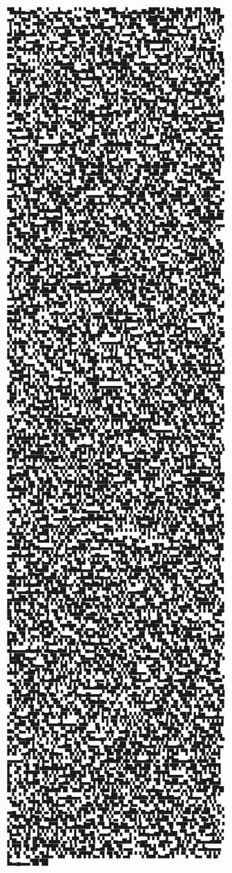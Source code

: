 ▜▙▟▄▃▅▞▚▝▃▃▙▃▅▝▝▝▅▟▆▝▇▜▙▃▞▃▅▃▆▟█▜▟▝▇▟▇▝▉▟▜▝▉▟▇▃▞▝▅▟▝▜▃▜▄▜▅▝▅▞▆▝▆▝▞▃▄▝▜▝▛▜▅▜▝▟▇▛▇▟▟▜▝▟▜▝▐▝▞▟▐▛▐▝▜▝▅▝▜▜▚▞▃▃▙▞▙▃▅▞▆▟█▃▄▞▜▞▟▛▇▃▝▜▛▃▟▟▄▝▟▃▄▟▜▝▝▝▄▟▐▟▇▃▟▞▙▞▝▞▄▟█▃▜▟▇▝▄▞▆▞▚▞▃▃▆▝▚▃▝▜▛▜▄▃▙▃▛▃▝▞▅▝▞▞▆▜▛▝▃▃▅▝▝▃▃▝▜▃▃▝▊▃▜▞▟▝▛▞▄▃▞▝▆▜▅▟▟▟▇▞▃▝▞▝▊▝▆▜▅▝▅▞▆▟▃▟▜▛▐▟▃▟▛▝▅▞▛▃▆▝▉▟▊▃▅▝▜▝▉▝▊▃▃▟▐▝▟▞▞▟▊▟▅▃▆▝▆▞▃▝▝▝▜▝▞▝▄▝▅▞▟▟▐▝▜▝▊▞▜▝▊▟▆▛▐▃▞▝▅▃▅▛▐▞▃▃▞▟▐▝█▝█▃▃▜▄▞▝▝▞▟▞▟▆▃▟▞▝▃▜▞▄▟▆▜▅▟█▞▚▃▅▃▃▞▙▟▚▞▄▞▛▃▚▝▆▜▚▜▚▟▆▟▟▟▝▝▅▞▄▞▜▜▙▃▅▟█▝▚▝▛▜▟▜▜▃▝▟█▃▛▃▄▜▝▞▝▛▇▞▙▝▞▝▆▞▝▃▛▞▄▞▟▝▞▟▚▜▃▜▙▃▙▟▅▞▚▟▐▟▛▞▙▟▄▝▛▟▞▟▃▃▝▟▃▞▅▝▛▟█▝▜▃▛▝▉▝▄▟█▞▞▛▇▝▜▞▄▃▞▞▙▝▚▞▝▞▛▟▞▟▇▜▃▞▝▟▊▞▛▝▆▜▛▜▛▃▝▟▇▟▝▟▃▞▟▝▃▟▊▟▊▞▚▝▅▞▄▜▟▃▟▝▇▃▅▝▃▜▜▝▊▃▞▜▛▜▅▟▉▟▊▝▞▟▉▟▐▟▛▛▐▜▅▞▙▜▞▝▅▟▆▝▝▝▉▞▟▝▇▞▅▜▅▃▃▛▇▟▄▟▝▟▃▞▚▝▇▛▐▟▞▝▛▝▛▝▃▜▞▟█▃▅▃▜▞▟▝▝▃▆▟▛▝▐▝▃▜▟▝▉▟▚▃▞▝▊▞▝▃▙▟▞▝▛▞▅▜▅▞▆▝▚▝█▃▜▃▝▃▜▜▜▟█▃▙▟▆▜▙▜▛▝▚▞▟▜▝▞▙▟█▃▆▃▚▃▆▟▟▟▊▃▞▜▜▃▝▟▄▃▚▟▞▞▆▟▄▜▞▜▃▞▛▟▝▃▝▃▟▞▟▝▛▜▚▃▞▜▝▟▄▜▚▞▅▃▄▜▄▃▆▞▅▞▟▞▜▟█▝▃▝▜▟▛▝▐▃▜▟▚▃▚▞▜▟▝▟▐▝▆▝▆▜▄▞▄▟▆▞▄▟█▃▅▝▅▃▄▟▊▟▃▝▆▝▐▞▜▞▄▝▄▟▅▝▉▜▜▝▐▝▞▞▄▟▆▝▐▜▟▟▇▝▃▝▃▞▜▃▆▃▜▝▃▃▞▝▊▃▃▃▃▟▇▃▆▜▚▟█▝▃▟▇▟▅▟▆▝▇▟▃▃▄▜▚▜▝▜▚▟▅▝▟▃▙▟▇▜▙▝▐▞▅▟▉▝▟▟▚▝▊▝▟▞▄▝▄▜▟▞▞▝▊▝▃▞▞▝▜▃▄▞▚▞▟▜▃▜▄▝▚▝▛▃▙▞▃▝▟▝▉▃▃▞▅▃▜▜▅▃▞▞▆▛▐▃▟▝▃▃▃▝█▝▞▝▟▟▃▝▛▝▐▝▛▞▜▜▄▜▅▃▙▃▟▜▙▟▞▃▝▝▞▟▞▜▙▛▇▟▉▞▙▃▙▜▚▝▅▟▉▟▉▟▇▜▛▝▉▃▆▟▛▝▊▜▜▜▝▃▜▃▛▟▝▝▆▝▅▟▊▝▉▃▆▟▊▞▜▞▛▞▄▝▉▝▜▟▊▟▛▝▚▝▅▟▐▜▅▟▞▜▟▟▝▝█▃▜▝▐▞▃▜▃▟▝▝▊▟▇▝█▟▄▝▉▞▃▟▊▝▛▞▅▜▄▃▝▟▅▃▙▝▚▛▇▃▃▃▛▜▛▜▚▃▟▟▜▟▆▝▟▃▆▟▉▟▚▝▚▟▛▞▆▟▚▞▟▛▇▝▄▛▐▃▅▟▝▝▊▃▅▟▇▃▟▃▜▞▝▜▚▝█▜▙▞▆▟▛▝▃▃▃▃▜▟▄▃▄▜▛▟▉▝▇▜▛▞▅▟▊▟▚▞▞▟▉▞▃▝▇▝▞▝▉▜▛▃▞▝▛▟█▞▚▟▝▟█▃▙▃▛▞▚▟▉▃▛▜▄▝▄▟▊▞▛▜▃▟▉▝▞▜▅▃▛▜▅▝▞▜▝▜▟▟▄▟█▝▇▞▄▟▜▟▚▟▝▝▞▞▚▝▊▝▇▝▟▝▉▝▊▃▝▞▃▟▉▝█▃▜▃▃▟▟▛▐▜▛▃▙▃▅▟▝▝▛▝▝▞▙▞▄▜▃▟▆▝▄▝▜▞▛▞▅▃▚▜▄▝▝▜▞▜▟▟█▟▉▟▆▝▐▞▆▃▃▟▜▛▇▝▟▞▞▜▛▝▇▟▃▝▊▟█▞▚▜▞▞▜▃▆▟█▟▚▃▆▞▞▜▜▞▃▃▙▝█▃▃▜▟▝▊▝▛▞▃▜▙▜▜▟▜▞▆▞▄▞▝▝▉▃▜▞▙▟▞▝▇▞▚▞▅▝▛▝▅▜▞▝▇▝▜▜▟▜▛▃▆▞▝▃▅▟▅▃▛▜▛▟▐▜▃▞▟▜▅▝▊▜▅▟▐▜▜▝▉▃▚▜▅▟▆▞▝▃▚▜▄▞▙▜▄▞▆▃▞▃▙▞▛▞▃▝▞▟▆▃▞▟█▟▞▟▄▝▚▞▄▟▃▝▃▟▝▞▟▞▞▜▄▝▉▝▝▝▜▞▃▜▜▜▚▜▝▟▆▟▇▜▄▃▚▃▚▟▊▞▚▝▅▝▊▝▞▞▄▟▚▃▝▜▅▟▐▟▐▜▜▞▞▜▅▃▃▟█▃▜▝▆▝▞▜▅▝▚▝▄▃▄▝▇▛▇▞▞▜▄▜▜▝▚▃▃▝▞▟▞▟▛▜▚▃▜▞▟▝▊▝▚▟▉▝▃▟▜▝▜▃▜▞▟▝▉▝▛▝▞▝▛▃▆▞▚▛▇▃▆▝█▃▙▟▃▝▃▟▟▜▞▟▟▟▚▟▚▜▄▟▃▝▟▟▜▃▆▟▉▜▞▃▛▃▃▟▇▃▟▞▆▃▆▝▞▟▜▃▛▝▛▝▚▞▟▟▛▜▜▟▝▞▝▟▟▛▐▟▃▟▛▞▄▃▆▃▆▝▛▟▃▟█▛▇▜▟▝▛▟█▟▞▞▙▃▝▝▐▞▅▝▆▟▃▝▐▞▚▝▅▜▛▟▇▟▊▝▊▞▜▜▙▟▟▟▛▟▚▜▛▟▄▛▐▛▇▃▜▃▙▜▝▟█▝▅▞▅▝▞▜▟▃▙▟▛▜▟▝▝▜▃▝▆▝▊▝▚▃▝▃▃▞▃▞▃▜▞▟▊▝▉▃▆▝▐▟▉▞▚▞▟▜▞▛▐▟▞▃▞▃▛▃▙▟▃▜▞▛▇▛▐▝▞▞▚▝▞▜▞▟▚▝▄▝▐▟▆▟▃▝▝▝▄▝▚▟▝▜▞▜▚▝▚▟▆▟▊▜▙▟▛▝▝▃▅▃▞▃▟▝▊▞▃▃▞▟▉▟▉▟▃▃▚▝█▜▝▃▞▟▚▜▚▝▃▃▃▟▄▝▆▟▟▝▝▜▄▝▃▝▟▝▟▞▃▜▛▟▝▜▜▝▇▟▃▟▇▃▆▞▟▟▞▛▐▞▛▞▅▜▄▝█▝▞▝▉▞▟▃▛▝▞▞▝▝▆▟▄▃▆▜▄▝█▝▝▟▉▝▟▟▐▃▄▞▞▝▚▝▆▜▛▜▅▜▃▃▃▝▐▟▝▃▙▝▝▝▟▝▛▜▛▝▞▜▛▟▅▝▇▜▄▟▛▝▆▞▚▜▚▃▄▞▆▜▙▟▝▃▙▟▜▝▞▞▄▞▟▝▇▞▟▟▅▞▚▞▅▝▚▝▜▝█▃▝▟▞▜▝▃▃▃▃▟▝▞▚▞▝▟▃▟▅▝▆▞▅▜▅▟▞▟▉▃▛▞▟▝█▝▝▃▜▜▛▃▙▛▐▃▞▞▟▃▝▝▞▟▐▝▚▜▜▃▃▝▚▟▐▃▚▟▜▝▛▝▛▜▙▞▆▞▙▞▃▞▚▞▞▝█▃▛▃▛▝▐▝▜▜▄▛▐▃▟▟▃▝▜▃▜▞▜▜▟▞▚▃▝▝▊▟▆▝▚▟▐▝▊▝█▟▚▃▃▝▅▝▜▟▐▝█▟▚▝▝▜▛▝▝▝▞▜▃▟▃▝▚▃▃▝▟▝█▃▚▟▇▃▜▟▟▃▙▞▚▟▅▛▐▝▅▃▙▝▝▜▃▃▜▟▊▟▜▝▚▝▜▞▞▞▙▝▆▝▝▃▙▞▅▜▚▞▙▛▇▝█▟▄▟▟▝▅▟▛▜▝▃▜▜▝▃▅▞▄▝▝▝▅▟▉▟▚▟▃▞▙▝▝▃▜▞▃▝▉▞▚▛▐▃▛▞▛▃▚▟▟▟▚▝▐▜▟▞▄▜▄▃▟▃▟▝▚▟▝▜▛▃▃▃▃▃▝▜▟▝▇▜▃▟▛▃▞▛▇▞▅▞▅▟▞▞▆▃▜▟▐▝▊▃▜▝▅▜▝▜▟▟▐▝▞▞▞▛▐▟▉▜▞▝▟▃▝▟▛▞▆▞▃▜▟▝█▛▐▟▉▝▚▝█▟▛▃▆▝▐▜▄▟▟▜▝▜▚▜▚▞▟▟█▛▐▝▛▜▚▃▜▞▅▜▝▃▚▃▃▝█▟▃▟▜▟█▃▞▝▝▞▝▝▟▜▅▟▆▜▟▝▄▞▝▜▝▞▞▟▚▟█▝▊▝▄▝▟▜▜▜▞▟▄▜▛▞▜▟▝▞▞▝▊▝▟▃▞▝▛▜▄▞▟▃▛▟▟▃▆▃▛▃▚▝▄▃▚▜▅▟▇▝▅▞▝▝█▜▃▜▛▃▝▞▅▃▜▟▚▜▅▝▜▝▛▝▆▞▜▃▜▛▇▞▅▃▜▟█▜▛▝▞▛▐▜▜▝▆▜▟▜▜▜▟▝█▞▙▝█▞▙▞▟▃▟▃▛▞▛▃▅▝▝▞▚▞▛▟▝▟▆▟▆▝▊▟▞▝▄▞▄▞▄▟█▟█▞▙▃▃▃▃▝▊▜▄▝▄▃▚▜▚▞▆▜▟▟▟▟▜▟▆▝▉▜▞▜▙▞▛▝▊▝▛▟▆▜▜▝▛▃▝▜▚▃▜▟▅▟▟▞▆▞▆▞▛▟▊▃▚▞▙▜▜▞▟▃▅▞▙▜▙▝▝▃▄▃▞▝█▞▄▞▃▝▜▝▞▃▚▝▐▜▝▟▚▞▚▜▄▞▆▃▚▃▚▛▇▟▜▝▅▟▉▞▅▞▞▞▚▟▜▟▐▜▞▟▐▟▚▜▃▃▞▟▆▃▜▟▛▃▜▞▃▝▐▟▃▃▚▞▟▞▅▜▚▟▜▜▛▛▇▟▇▜▞▞▛▟▄▞▞▃▙▝▚▃▞▜▃▟▅▟▄▜▛▃▅▝▆▟▜▜▛▃▝▝▇▟▅▞▃▞▅▟▃▞▞▞▅▃▞▟▞▟▅▞▞▜▟▜▙▟▚▝▇▟▊▞▚▃▃▜▝▃▚▟▐▟▊▃▙▃▚▟▐▃▅▟▊▝▊▝▚▝▆▝▞▃▝▞▄▝▊▜▄▜▅▃▛▟▇▞▜▝▇▟▟▝▞▞▛▜▃▟▅▟▇▟▞▟▅▜▛▞▚▜▄▝▉▟▊▝▊▟▅▟▐▞▜▞▟▟▉▞▃▃▟▜▅▝▜▜▜▝▐▝▚▃▄▝▇▟▉▃▃▞▚▜▙▟▇▟▞▛▐▟▚▛▇▝▃▛▐▜▜▜▚▟█▜▞▜▞▝▃▝▃▝▊▝▅▞▟▜▚▃▜▜▜▞▜▟█▃▙▃▙▟▜▝▚▟▐▜▙▞▃▛▇▟▜▝▇▟▝▞▅▟▚▞▞▜▃▞▜▟▛▃▃▜▜▃▚▝▊▟▚▝▝▟█▝▄▝▃▝▇▟▉▝▃▝▝▃▟▃▛▞▄▟▜▟▚▞▝▜▟▛▐▜▝▟▆▛▇▝▉▟▚▜▙▟▊▜▛▝▃▝▃▟▆▝▞▃▟▟▚▝▉▟▅▝▉▞▅▃▃▃▜▃▟▞▝▜▜▝▃▜▚▛▐▞▟▃▝▛▇▜▚▝▅▃▟▜▞▃▝▞▚▝▄▟▇▝▃▃▆▞▄▃▅▟█▟▇▟▄▜▟▟▝▞▆▟▆▟▐▞▟▞▟▝▆▝▅▝▜▝▉▝▛▝▊▃▛▛▐▞▄▟▅▃▞▞▟▃▅▜▞▝▐▃▅▃▝▟▝▝▚▜▅▟▛▛▐▞▟▟▛▝▅▜▙▞▄▟▟▜▟▃▙▞▃▜▚▟█▝▞▟▞▟▛▞▃▞▅▃▄▜▜▝▝▝▝▝▝▟▐▝▚▃▙▜▛▝▚▞▜▟▊▜▛▞▙▃▜▟▜▃▞▜▃▟▐▃▚▞▙▝▄▃▅▞▙▟▅▃▆▃▛▝▅▞▄▝▝▝▝▝▇▃▞▟▄▝▐▟▄▟▟▝▅▟▊▟▟▜▅▃▃▃▚▛▐▃▅▟█▞▄▃▛▃▜▝▜▜▅▜▄▃▅▝▉▜▃▟▄▞▆▟▇▟▚▝▝▟█▃▆▟▃▟▅▝▐▜▞▟▃▞▅▜▝▞▝▃▅▃▃▝▜▜▙▝▉▜▞▜▟▜▚▞▃▃▛▟▉▞▟▞▚▃▟▃▙▝▝▟▄▟▚▃▛▟▝▝▅▝█▟▝▟▟▞▅▝▚▜▟▞▝▟▝▝▚▟▐▟▟▟▇▝▄▟▟▝▛▞▜▝▜▞▃▝▜▞▙▟▉▝▃▝▉▟▆▟▃▃▛▃▟▜▙▞▅▟▜▟▇▟▞▛▇▜▙▞▚▃▚▃▆▜▃▝▐▟▅▟▄▟▞▛▇▜▄▟▊▞▟▞▝▃▙▟▊▟▄▃▞▃▚▝▟▟▛▃▜▟▃▜▜▟█▝▅▃▚▟▞▟▚▝▉▟▉▟▐▟▄▟▛▟▜▝█▟▃▞▄▜▅▟▆▟▐▟▆▟▜▝▅▝▝▞▙▞▙▝▝▟▃▝▇▞▚▃▃▟▊▝▆▞▃▃▟▃▆▃▜▟█▟▊▝▃▟█▝▚▞▝▜▚▝▟▞▃▃▄▟▛▝█▞▃▝▉▝▞▞▜▟▄▜▟▝▜▃▙▟▇▞▙▞▝▟▚▞▃▜▙▞▞▟▟▟▆▝▇▞▜▞▞▟▚▞▜▟▞▝▜▃▟▟▜▝▄▜▅▟▞▟▚▛▐▜▝▝█▝▇▟▝▝▟▞▆▜▙▛▇▞▅▜▟▞▞▟▚▟▊▃▄▛▇▃▛▜▝▞▄▟▆▝▟▜▜▜▝▟▉▝▛▜▟▞▟▃▜▝█▝▚▜▟▟▛▃▅▞▞▞▚▃▆▞▅▝█▝▐▝▐▞▜▞▆▝▛▝▚▞▝▝▚▟▛▜▞▞▅▝▜▞▄▟▄▝▛▝▃▝▜▝▛▜▅▛▇▝▇▃▜▃▚▟▟▞▄▟▊▝▚▃▛▝▆▃▞▃▄▝▅▃▝▝█▟▚▟▟▜▅▜▄▝▛▜▛▃▛▃▃▝▟▞▛▟▚▝▄▞▙▟▜▜▛▞▜▝█▞▆▟▟▟▞▝▜▃▝▛▇▝▉▝▄▃▜▟▛▃▚▃▃▝▜▞▙▟▜▟▟▝▄▝▆▝▃▟▊▝▇▜▛▝▜▜▞▟█▃▆▝▐▃▟▟█▜▚▞▝▞▝▝▅▃▙▜▝▟▊▞▆▟▄▃▙▃▛▞▚▃▜▜▞▞▄▝▝▜▙▝▅▝▜▝▚▜▜▝▟▜▚▟▃▃▃▟▄▟▞▟▄▃▅▟▐▃▙▝▄▃▛▞▆▞▄▜▙▝▚▃▜▜▙▟▐▞▜▟▟▟▊▞▞▜▙▞▄▝▐▟█▜▄▃▞▝▇▝▉▞▛▜▞▝▆▃▃▛▇▞▜▛▇▟▝▞▆▃▆▃▃▜▟▞▟▜▃▜▃▝▛▜▃▜▚▞▜▜▙▞▙▃▃▜▛▛▐▟▝▝▆▜▜▞▜▞▟▟▝▞▅▛▇▝▝▃▟▜▃▝█▝▉▟▞▜▟▃▞▝▉▟▟▞▚▟▆▜▝▛▇▝▞▞▟▞▟▝▇▝▛▜▅▜▚▞▞▟█▃▃▝▇▜▝▃▚▜▄▃▆▟▛▝▆▜▙▃▝▃▚▟▊▝▟▃▟▟▛▛▐▃▙▝▄▝▃▃▚▝▅▜▝▝▇▟▃▟▝▜▃▟▊▃▄▟▜▞▞▛▇▃▅▞▝▜▞▞▛▟▜▝▄▛▐▝▝▟▐▞▜▟▃▟▇▟▚▟▛▟▄▜▅▝▃▃▚▃▆▜▅▝▊▟█▃▃▝▜▃▆▃▜▜▃▟▜▜▅▞▅▞▝▃▆▜▄▃▅▃▃▞▝▜▚▞▝▃▆▃▚▛▐▃▜▟▛▝█▟▇▟▝▃▙▞▜▟▇▝▛▟▛▛▐▞▙▝▇▞▝▃▞▝▅▜▅▟▅▞▄▞▃▝▄▜▟▟▃▞▅▜▙▝▅▝▉▞▝▞▚▞▄▝▆▝▟▞▞▝▊▃▛▝▛▝▜▟▞▟▄▝▚▛▐▜▅▞▃▞▄▝▝▝▟▃▄▟▉▞▞▜▞▝▜▝▜▞▜▜▟▞▞▜▄▃▟▜▛▝▇▜▞▟▜▝▝▜▄▜▟▛▐▃▚▟▚▟▞▞▞▞▜▞▛▛▐▜▅▝▉▛▐▟▇▃▃▟▃▞▚▟▇▝█▟▝▜▃▃▟▃▃▃▚▟▞▝▄▝▐▝█▝▞▟▐▞▚▜▃▝▆▟▐▞▙▞▚▜▃▝▝▟▟▟▅▞▚▃▜▝▊▜▃▜▃▝▚▟▟▜▛▃▃▜▝▃▙▝▄▟▞▃▜▝▉▟▞▝▜▛▇▞▝▃▜▜▙▞▜▟▆▞▙▃▄▟▝▞▚▝▟▞▜▃▚▝▅▜▅▃▄▞▞▃▅▟▚▜▝▜▛▟▆▟▜▞▛▞▄▟▜▝▆▜▛▞▙▞▄▞▜▛▐▝▅▝▝▞▃▟▅▝█▝▚▃▃▝▄▃▛▟▉▝█▜▙▃▙▞▞▟▃▃▟▞▝▟█▜▟▞▚▃▛▟▝▃▟▜▚▞▛▟▄▃▝▜▞▞▆▝▜▟▃▜▙▜▛▟▊▟▛▞▆▟▟▝▐▜▟▝▜▝▜▝▊▞▟▟▃▃▃▞▞▝▚▜▃▜▝▞▝▝▟▟▝▝█▝▃▟▆▟▛▟▞▟▃▃▟▞▄▝▟▜▅▃▃▟▞▟▟▞▆▝▛▝▅▝▊▝▉▟▅▟█▟▟▜▞▝▆▜▚▃▛▞▃▞▞▟▇▟▜▟▉▝▆▝▉▜▛▞▚▟▉▝▆▜▜▜▙▝▚▝▛▜▛▝▊▞▞▃▙▟█▜▟▝▊▜▃▜▅▝▇▞▝▜▟▟▚▝▜▜▜▃▃▃▝▃▜▜▝▝▇▞▙▝▟▞▙▟▇▝▞▃▛▃▟▞▚▜▃▃▜▜▛▟▃▛▇▟▞▞▚▞▛▝█▝▆▟▉▃▆▝▜▟▇▜▙▟▊▟▝▜▞▝▃▛▇▟▅▛▇▝▅▟▚▟▜▝▟▟▐▞▞▝▐▞▛▞▄▟▄▃▚▞▃▞▃▜▞▟▟▛▐▛▇▃▚▝▝▃▜▝▐▜▄▝▃▃▅▃▃▝▅▝▟▝▆▟▉▟▞▝▟▟▅▞▅▜▙▟▅▃▞▝▟▃▃▝▅▜▝▝▇▟▚▝▜▜▞▜▜▟▃▞▜▞▝▃▆▞▙▞▙▜▅▜▃▜▃▝▜▞▚▞▜▝▜▟▟▝▃▞▃▜▝▞▃▃▄▝▞▞▛▟▞▃▜▞▅▃▚▝▟▜▙▜▝▜▛▞▄▞▄▟▇▞▅▃▅▜▅▟▟▝▞▟▊▟▛▟▉▝▐▞▞▜▛▜▄▛▇▞▅▟▟▜▟▜▙▜▝▃▄▝▉▝▞▃▝▞▜▟▐▝▟▞▟▟▇▝▞▝▆▃▙▝▆▞▛▃▝▞▅▟▅▜▞▜▄▃▛▜▃▜▃▟▅▟▇▜▞▜▃▛▇▟▇▃▞▟▃▞▆▜▄▝▉▝▜▛▐▞▚▟▇▜▞▝▜▃▙▝▟▝▐▞▞▝▟▝▊▝▐▝█▃▆▝▃▃▞▜▚▝▚▝▐▟▄▃▅▛▇▟▆▝▜▃▅▝▛▃▟▞▞▞▆▃▚▛▐▛▇▞▟▟▞▃▚▜▚▟▚▜▝▞▄▞▄▃▆▟▝▃▄▞▝▝▄▟▃▝▊▞▟▝▅▃▃▟▟▞▚▜▜▝▊▟▛▝▜▜▛▞▙▟▞▃▆▝▉▃▟▜▙▝▊▃▃▝▝▜▜▟▝▜▝▃▟▜▞▃▛▃▙▃▃▃▙▝▊▝▄▝▃▜▟▃▝▟▞▝▛▟▜▜▚▃▜▝▊▜▞▃▛▝▝▞▙▟▚▃▅▜▝▝▚▝▚▃▝▟▐▞▙▃▄▃▃▜▉▜▉
